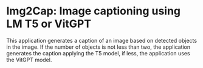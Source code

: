 # Img2Cap: Image captioning using LM T5 or VitGPT

This application generates a caption of an image based on detected objects in the image.
If the number of objects is not less than two, the application generates the caption applying the T5 model, if less, the application uses the VitGPT model.

